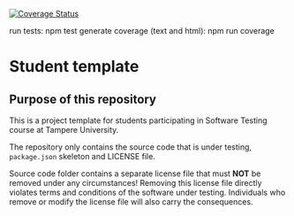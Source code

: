 [![Coverage Status](https://coveralls.io/repos/github/p4m0/COMP.SE.200-2021-2022-1/badge.svg?branch=main)](https://coveralls.io/github/p4m0/COMP.SE.200-2021-2022-1?branch=main)

run tests: npm test 
generate coverage (text and html): npm run coverage

# Student template

## Purpose of this repository

This is a project template for students participating in Software Testing course
at Tampere University.

The repository only contains the source code that is under testing, `package.json` skeleton
and LICENSE file.

Source code folder contains a separate license file that must **NOT** be removed under any circumstances!
Removing this license file directly violates terms and conditions of the software under testing.
Individuals who remove or modify the license file will also carry the consequences.